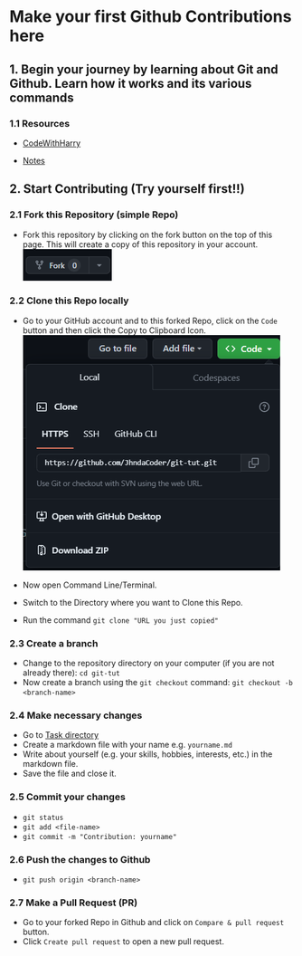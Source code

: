 # Make your first Github Contributions here

## 1. Begin your journey by learning about Git and Github. Learn how it works and its various commands

### 1.1 Resources

- [CodeWithHarry](https://www.youtube.com/watch?v=VW7nnPSUJbQ&list=PLu0W_9lII9agwhy658ZPA0MTStKUJTWPi)

- [Notes]()
  
## 2. Start Contributing (Try yourself first!!)

### 2.1 Fork this Repository (simple Repo)

- Fork this repository by clicking on the fork button on the top of this page. This will create a copy of this repository in your account.
![Alt text](image.png)

### 2.2 Clone this Repo locally

- Go to your GitHub account and to this forked Repo, click on the `Code` button and then click the Copy to Clipboard Icon.
 ![Alt text](image-1.png)

- Now open Command Line/Terminal.
- Switch to the Directory where you want to Clone this Repo.
- Run the command
 `git clone "URL you just copied"`

### 2.3 Create a branch

- Change to the repository directory on your computer (if you are not already there):
 `cd git-tut`
- Now create a branch using the `git checkout` command:
  `git checkout -b <branch-name>`

### 2.4 Make necessary changes

- Go to [Task directory]()
- Create a markdown file with your name e.g. `yourname.md`  
- Write about yourself (e.g. your skills, hobbies, interests, etc.) in the markdown file.
- Save the file and close it.

### 2.5 Commit your changes

- `git status`
- `git add <file-name>`
- `git commit -m "Contribution: yourname"`

### 2.6 Push the changes to Github

- `git push origin <branch-name>`

### 2.7 Make a Pull Request (PR)

- Go to your forked Repo in Github and click on `Compare & pull request` button.
- Click `Create pull request` to open a new pull request.
